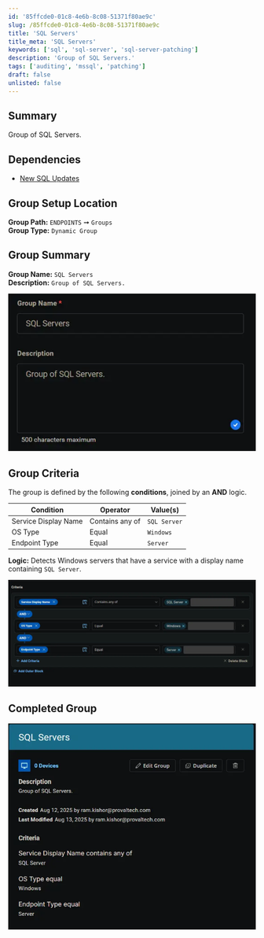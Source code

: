 ```yaml
---
id: '85ffcde0-01c8-4e6b-8c08-51371f80ae9c'
slug: /85ffcde0-01c8-4e6b-8c08-51371f80ae9c
title: 'SQL Servers'
title_meta: 'SQL Servers'
keywords: ['sql', 'sql-server', 'sql-server-patching']
description: 'Group of SQL Servers.'
tags: ['auditing', 'mssql', 'patching']
draft: false
unlisted: false
---
```


## Summary

Group of SQL Servers.

## Dependencies

- [New SQL Updates](/docs/08281245-9380-4946-b1a6-099aebfffd6f)

## Group Setup Location

**Group Path:** `ENDPOINTS` ➞ `Groups`  
**Group Type:** `Dynamic Group`

## Group Summary

**Group Name:** `SQL Servers`  
**Description:** `Group of SQL Servers.`

![Image1](../../../static/img/docs/85ffcde0-01c8-4e6b-8c08-51371f80ae9c/image1.webp)

## Group Criteria

The group is defined by the following **conditions**, joined by an **AND** logic.

| Condition             | Operator        | Value(s)                                 |
|-----------------------|-----------------|------------------------------------------|
| Service Display Name  | Contains any of | `SQL Server` |
| OS Type               | Equal           | `Windows`    |
| Endpoint Type         | Equal           | `Server`     |

**Logic:** Detects Windows servers that have a service with a display name containing `SQL Server`.

![Image2](../../../static/img/docs/85ffcde0-01c8-4e6b-8c08-51371f80ae9c/image2.webp)

## Completed Group

![Image3](../../../static/img/docs/85ffcde0-01c8-4e6b-8c08-51371f80ae9c/image3.webp)
